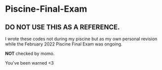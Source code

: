 # Piscine-Final-Exam

## DO NOT USE THIS AS A REFERENCE.
I wrote these codes not during my piscine but as my own personal revision while the February 2022 Piscine Final Exam was ongoing.

**NOT** checked by momo.

You've been warned <3